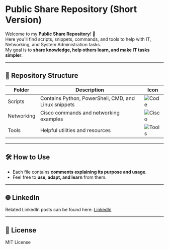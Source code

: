 # Public Share Repository (Short Version)

Welcome to my **Public Share Repository**! 🎯  
Here you'll find scripts, snippets, commands, and tools to help with IT, Networking, and System Administration tasks.  
My goal is to **share knowledge, help others learn, and make IT tasks simpler**.

---

## 📂 Repository Structure

| Folder | Description | Icon |
|--------|-------------|------|
| Scripts | Contains Python, PowerShell, CMD, and Linux snippets | ![Code](https://img.shields.io/badge/Scripts-6C757D?style=for-the-badge&logo=appveyor&logoColor=white) |
| Networking | Cisco commands and networking examples | ![Cisco](https://img.shields.io/badge/Cisco-1BA0E2?style=for-the-badge&logo=cisco&logoColor=white) |
| Tools | Helpful utilities and resources | ![Tools](https://img.shields.io/badge/Tools-6C757D?style=for-the-badge&logo=appveyor&logoColor=white) |

---

## 🛠 How to Use
- Each file contains **comments explaining its purpose and usage**.  
- Feel free to **use, adapt, and learn** from them.  

---

## 🌐 LinkedIn
Related LinkedIn posts can be found here: [LinkedIn](https://www.linkedin.com/in/MahmoudRaafat-IT)  

---

## 📄 License
MIT License
